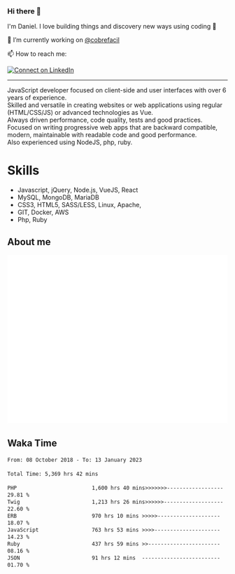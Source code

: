 ### Hi there 👋

I'm Daniel. I love building things and discovery new ways using coding :raised_hands: 

🔭 I’m currently working on [@cobrefacil](https://www.cobrefacil.com.br/)

📫 How to reach me:

[![Connect on LinkedIn](https://img.shields.io/badge/--linkedin?label=LinkedIn&logo=LinkedIn&style=social)](https://www.linkedin.com/in/daniel-cerverizzo/)

---

JavaScript developer focused on client-side and user interfaces with over 6 years of experience.  
Skilled and versatile in creating websites or web applications using regular (HTML/CSS/JS) or advanced technologies as Vue.  
Always driven performance, code quality, tests and good practices.  
 Focused on writing progressive web apps that are backward compatible, modern, maintainable with readable code and good performance.  
Also experienced using NodeJS, php, ruby. 


# Skills

 - Javascript, jQuery, Node.js, VueJS, React
 - MySQL, MongoDB, MariaDB    
 - CSS3, HTML5, SASS/LESS,  Linux, Apache,
 - GIT, Docker, AWS
 - Php, Ruby

## About me

![Metrics](/github-metrics.svg)

## Waka Time

<!--START_SECTION:waka-->

```text
From: 08 October 2018 - To: 13 January 2023

Total Time: 5,369 hrs 42 mins

PHP                        1,600 hrs 40 mins>>>>>>>------------------   29.81 %
Twig                       1,213 hrs 26 mins>>>>>>-------------------   22.60 %
ERB                        970 hrs 10 mins >>>>>--------------------   18.07 %
JavaScript                 763 hrs 53 mins >>>>---------------------   14.23 %
Ruby                       437 hrs 59 mins >>-----------------------   08.16 %
JSON                       91 hrs 12 mins  -------------------------   01.70 %
```

<!--END_SECTION:waka-->

